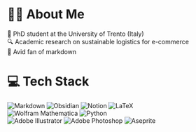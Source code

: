 # 😶‍🌫️ About Me

🦎 PhD student at the University of Trento (Italy)<br>🔍 Academic research on sustainable logistics for e-commerce<br> 📃 Avid fan of markdown


# 💻 Tech Stack
![Markdown](https://img.shields.io/badge/markdown-%23000000.svg?style=flat&logo=markdown&logoColor=white) ![Obsidian](https://img.shields.io/static/v1?style=for-the-badge&message=Obsidian&color=483699&logo=Obsidian&logoColor=FFFFFF&label=&style=flat) ![Notion](https://img.shields.io/badge/Notion-%23000000.svg?style=flat&logo=notion&logoColor=white) ![LaTeX](https://img.shields.io/static/v1?style=for-the-badge&message=LaTeX&color=008080&logo=LaTeX&logoColor=FFFFFF&label=&style=flat) <br> ![Wolfram Mathematica](https://img.shields.io/static/v1?style=for-the-badge&message=Wolfram+Mathematica&color=DD1100&logo=Wolfram+Mathematica&logoColor=FFFFFF&label=&style=flat)  ![Python](https://img.shields.io/static/v1?style=for-the-badge&message=Python&color=3776AB&logo=Python&logoColor=FFFFFF&label=&style=flat&) <br> ![Adobe Illustrator](https://img.shields.io/static/v1?style=for-the-badge&message=Adobe+Illustrator&color=222222&logo=Adobe+Illustrator&logoColor=FF9A00&label=&style=flat) ![Adobe Photoshop](https://img.shields.io/badge/adobephotoshop-%2331A8FF.svg?style=flat&logo=adobephotoshop&logoColor=white) ![Aseprite](https://img.shields.io/badge/Aseprite-FFFFFF?style=flat&logo=Aseprite&logoColor=#7D929E) 

[comment]: <> (https://github.com/progfay/shields-with-icon)
[comment]: <> (https://gist.github.com/rxaviers/7360908#file-gistfile1-md)
